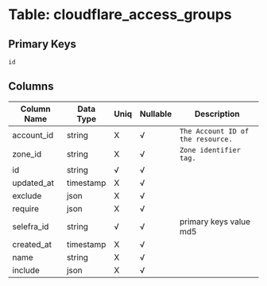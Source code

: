 # Table: cloudflare_access_groups

## Primary Keys 

```
id
```


## Columns 

|  Column Name   |  Data Type  | Uniq | Nullable | Description | 
|  ----  | ----  | ----  | ----  | ---- | 
| account_id | string | X | √ | `The Account ID of the resource.` | 
| zone_id | string | X | √ | `Zone identifier tag.` | 
| id | string | √ | √ |  | 
| updated_at | timestamp | X | √ |  | 
| exclude | json | X | √ |  | 
| require | json | X | √ |  | 
| selefra_id | string | √ | √ | primary keys value md5 | 
| created_at | timestamp | X | √ |  | 
| name | string | X | √ |  | 
| include | json | X | √ |  | 


